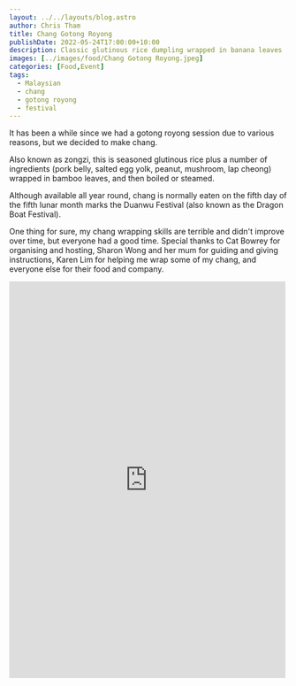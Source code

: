 ```yaml
---
layout: ../../layouts/blog.astro
author: Chris Tham
title: Chang Gotong Royong
publishDate: 2022-05-24T17:00:00+10:00
description: Classic glutinous rice dumpling wrapped in banana leaves
images: [../images/food/Chang Gotong Royong.jpeg]
categories: [Food,Event]
tags:
  - Malaysian
  - chang
  - gotong royong
  - festival
---
```


It has been a while since we had a gotong royong session due to various reasons, but we decided to make chang.

Also known as zongzi, this is seasoned glutinous rice plus a number of ingredients (pork belly, salted egg yolk, peanut, mushroom, lap cheong) wrapped in bamboo leaves, and then boiled or steamed.

Although available all year round, chang is normally eaten on the fifth day of the fifth lunar month marks the Duanwu Festival (also known as the Dragon Boat Festival).

One thing for sure, my chang wrapping skills are terrible and didn't improve over time, but everyone had a good time. Special thanks to Cat Bowrey for organising and hosting, Sharon Wong and her mum for guiding and giving instructions, Karen Lim for helping me wrap some of my chang, and everyone else for their food and company.

<iframe src="https://www.facebook.com/plugins/post.php?href=https%3A%2F%2Fwww.facebook.com%2Fchris1.tham%2Fposts%2Fpfbid0WZ66MM2mcW7njVFobYCTpQor2wUAcYkkFJe1vMFS9QWwH5StjFkPVvrAPgj2XL7Fl&show_text=true&width=500" width="500" height="717" style="border:none;overflow:hidden" scrolling="no" frameborder="0" allowfullscreen="true" allow="autoplay; clipboard-write; encrypted-media; picture-in-picture; web-share"></iframe>